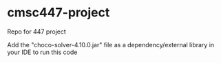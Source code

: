 # cmsc447-project
Repo for 447 project

Add the "choco-solver-4.10.0.jar" file as a dependency/external library in your IDE to run this code
